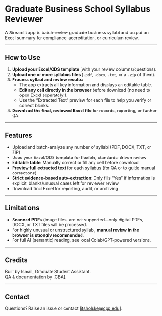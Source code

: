 # Graduate Business School Syllabus Reviewer

A Streamlit app to batch-review graduate business syllabi and output an Excel summary for compliance, accreditation, or curriculum review.

---

## How to Use

1. **Upload your Excel/ODS template** (with your review columns/questions).
2. **Upload one or more syllabus files** (`.pdf`, `.docx`, `.txt`, or a `.zip` of them).
3. **Process syllabi and review results:**
    - The app extracts all key information and displays an editable table.
    - **Edit any cell directly in the browser** before download (no need to open Excel separately!).
    - Use the “Extracted Text” preview for each file to help you verify or correct blanks.
4. **Download the final, reviewed Excel file** for records, reporting, or further QA.

---

## Features

- Upload and batch-analyze any number of syllabi (PDF, DOCX, TXT, or ZIP)
- Uses your Excel/ODS template for flexible, standards-driven review
- **Editable table**: Manually correct or fill any cell before download
- **Preview full extracted text** for each syllabus (for QA or to guide manual corrections)
- **Strict evidence-based auto-extraction**: Only fills “Yes” if information is explicit; blanks/unusual cases left for reviewer review
- Download final Excel for reporting, audit, or archiving

---

## Limitations

- **Scanned PDFs** (image files) are not supported—only digital PDFs, DOCX, or TXT files will be processed.
- For highly unusual or unstructured syllabi, **manual review in the browser is strongly recommended**.
- For full AI (semantic) reading, see local Colab/GPT-powered versions.

---

## Credits

Built by Ismail, Graduate Student Assistant.  
QA & documentation by [CBA].

---

## Contact

Questions? Raise an issue or contact [itsholuke@cpp.edu].
